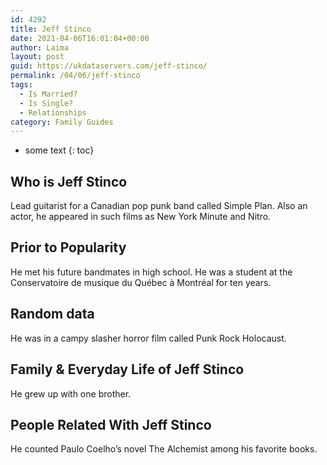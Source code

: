```yaml
---
id: 4292
title: Jeff Stinco
date: 2021-04-06T16:01:04+00:00
author: Laima
layout: post
guid: https://ukdataservers.com/jeff-stinco/
permalink: /04/06/jeff-stinco
tags:
  - Is Married?
  - Is Single?
  - Relationships
category: Family Guides
---
```


* some text
{: toc}


## Who is Jeff Stinco
                  
                  
                  
Lead guitarist for a Canadian pop punk band called Simple Plan. Also an actor, he appeared in such films as New York Minute and Nitro.
                  
              
            
              
            
                
                
                
## Prior to Popularity
                  
                  
                  
He met his future bandmates in high school. He was a student at the Conservatoire de musique du Québec à Montréal for ten years.
                  
              
            
              
            
                
                
                
## Random data
                  
                  
                  
He was in a campy slasher horror film called Punk Rock Holocaust.
                  
              
            
              
            
                
                
                
## Family & Everyday Life of Jeff Stinco
                  
                  
                  
He grew up with one brother.
                  
              
            
              
            
                
                
                
## People Related With Jeff Stinco
                  
                  
                  
He counted Paulo Coelho&#8217;s novel The Alchemist among his favorite books.
                  
              
            
              
            
                
              
            
              
              
            
            
              
            
          
          
          
